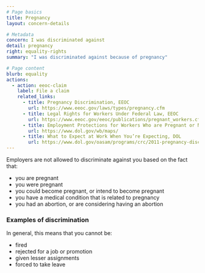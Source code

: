 ```yaml
---
# Page basics
title: Pregnancy
layout: concern-details

# Metadata
concern: I was discriminated against
detail: pregnancy
right: equality-rights
summary: "I was discriminated against because of pregnancy"

# Page content
blurb: equality
actions:
  - action: eeoc-claim
    label: File a claim
    related_links:
      - title: Pregnancy Discrimination, EEOC
        url: https://www.eeoc.gov/laws/types/pregnancy.cfm
      - title: Legal Rights for Workers Under Federal Law, EEOC
        url: https://www.eeoc.gov/eeoc/publications/pregnant_workers.cfm
      - title: Employment Protections for Workers Who are Pregnant or Nursing, DOL
        url: https://www.dol.gov/wb/maps/
      - title: What to Expect at Work When You’re Expecting, DOL
        url: https://www.dol.gov/oasam/programs/crc/2011-pregnancy-discrimination.htm
---
```


Employers are not allowed to discriminate against you based on the fact that:

- you are pregnant
- you were pregnant
- you could become pregnant, or intend to become pregnant
- you have a medical condition that is related to pregnancy
- you had an abortion, or are considering having an abortion

### Examples of discrimination
In general, this means that you cannot be:

- fired
- rejected for a job or promotion
- given lesser assignments
- forced to take leave
